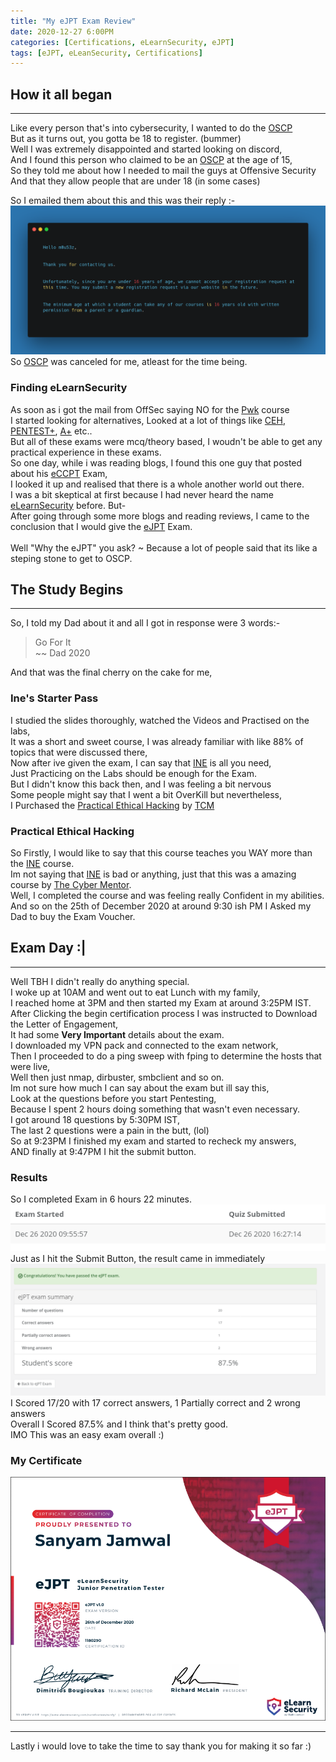 ```yaml
---
title: "My eJPT Exam Review"
date: 2020-12-27 6:00PM
categories: [Certifications, eLearnSecurity, eJPT]
tags: [eJPT, eLeanSecurity, Certifications]
---
```


## How it all began
---
Like every person that's into cybersecurity, I wanted to do the <a href="https://www.offensive-security.com/pwk-oscp/">OSCP</a><br>
But as it turns out, you gotta be 18 to register. (bummer)<br>
Well I was extremely disappointed and started looking on discord,<br> 
And I found this person who claimed to be an <a href="https://en.wikipedia.org/wiki/Offensive_Security_Certified_Professional">OSCP</a> at the age of 15,<br>
So they told me about how I needed to mail the guys at Offensive Security<br>
And that they allow people that are under 18 (in some cases)<br>

So I emailed them about this and this was their reply :-<br>
![OSCP Email Reply](/assets/img/posts/ejpt/oscp_email.png)
So <a href="https://www.offensive-security.com/pwk-oscp/">OSCP</a> was canceled for me, atleast for the time being.<br>

### Finding eLearnSecurity
As soon as i got the mail from OffSec saying NO for the <a href="https://www.offensive-security.com/pwk-oscp/">Pwk</a> course<br>
I started looking for alternatives, Looked at a lot of things like <a href="https://www.eccouncil.org/programs/certified-ethical-hacker-ceh/">CEH</a>, <a href="https://www.comptia.org/certifications/pentest">PENTEST+</a>, <a href="https://www.comptia.org/certifications/a">A+</a> etc..<br>
But all of these exams were mcq/theory based, I woudn't be able to get any practical experience in these exams.<br>
So one day, while i was reading blogs, I found this one guy that posted about his <a href="https://elearnsecurity.com/product/ecpptv2-certification/">eCCPT</a> Exam,<br>
I looked it up and realised that there is a whole another world out there.<br>
I was a bit skeptical at first because I had never heard the name <a href="https://elearnsecurity.com/">eLearnSecurity</a> before. But-<br>
After going through some more blogs and reading reviews, I came to the conclusion that I would give the <a href="https://elearnsecurity.com/product/ejpt-certification/">eJPT</a> Exam.<br><br>
Well "Why the eJPT" you ask? ~ Because a lot of people said that its like a steping stone to get to OSCP.

## The Study Begins
---
So, I told my Dad about it and all I got in response were 3 words:-
>Go For It<br>
    ~~ Dad 2020

And that was the final cherry on the cake for me,<br>

### Ine's Starter Pass
I studied the slides thoroughly, watched the Videos and Practised on the labs,<br>
It was a short and sweet course, I was already familiar with like 88% of topics that were discussed there,<br>
Now after ive given the exam, I can say that <a href="https://ine.com/">INE</a> is all you need,<br>
Just Practicing on the Labs should be enough for the Exam.<br>
But I didn't know this back then, and I was feeling a bit nervous <br>
Some people might say that I went a bit OverKill but nevertheless,<br>
I Purchased the <a href="https://academy.tcm-sec.com/p/practical-ethical-hacking-the-complete-course">Practical Ethical Hacking</a> by <a href="https://tcm-sec.com/">TCM</a> <br>

### Practical Ethical Hacking
So Firstly, I would like to say that this course teaches you WAY more than the <a href="https://ine.com/">INE</a> course.<br>
Im not saying that <a href="https://ine.com/">INE</a> is bad or anything, just that this was a amazing course by <a href="https://www.thecybermentor.com/">The Cyber Mentor</a>.<br>
Well, I completed the course and was feeling really Confident in my abilities.
And so on the 25th of December 2020 at around 9:30 ish PM I Asked my Dad to buy the Exam Voucher.

## Exam Day :|
---
Well TBH I didn't really do anything special. <br>
I woke up at 10AM and went out to eat Lunch with my family, <br>
I reached home at 3PM and then started my Exam at around 3:25PM IST. <br>
After Clicking the begin certification process I was instructed to Download the Letter of Engagement,<br>
It had some <b>Very Important</b> details about the exam.<br>
I downloaded my VPN pack and connected to the exam network,<br>
Then I proceeded to do a ping sweep with fping to determine the hosts that were live,<br>
Well then just nmap, dirbuster, smbclient and so on.<br>
Im not sure how much I can say about the exam but ill say this,<br> 
Look at the questions before you start Pentesting,<br>
Because I spent 2 hours doing something that wasn't even necessary.<br>
I got around 18 questions by 5:30PM IST, <br>
The last 2 questions were a pain in the butt, (lol)<br>
So at 9:23PM I finished my exam and started to recheck my answers,<br> 
AND finally at 9:47PM I hit the submit button.<br>

### Results
So I completed Exam in 6 hours 22 minutes.<br>
![Exam Time](/assets/img/posts/ejpt/time.png)
<br>
Just as I hit the Submit Button, the result came in immediately<br>
![eJPT Result](/assets/img/posts/ejpt/result.png)<br>
I Scored 17/20 with 17 correct answers, 1 Partially correct and 2 wrong answers<br>
Overall I Scored 87.5% and I think that's pretty good.<br>
IMO This was an easy exam overall :)

### My Certificate
<a href="https://verified.elearnsecurity.com/certificates/cf91eced-574e-48cd-a018-a3c7aa0891f1">![EJPT CERT](/assets/img/posts/ejpt/certificate.png)</a>

---
Lastly i would love to take the time to say thank you for making it so far :)
